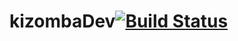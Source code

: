 # kizombaDev[![Build Status](https://travis-ci.org/kizombaDev/MarkdownParser.svg?branch=master)](https://travis-ci.org/kizombaDev/MarkdownParser)
